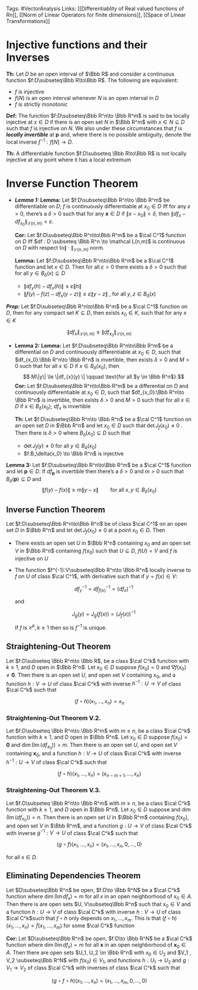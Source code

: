  Tags: #VectorAnalysis 
Links: [[Differentiablity of Real valued functions of Rn]], [[Norm of Linear Operators for finite dimensions]], [[Space of Linear Transformations]]

# Injective functions and their Inverses

**Th:** Let $D$ be an open interval of $\Bbb R$ and consider a continuous function $f:D\subseteq\Bbb R\to\Bbb R$. The following are equivalent:

- $f$ is injective
- $f(N)$ is an open interval whenever $N$ is an open interval in $D$
- $f$ is strictly monotonic

********Def:******** The function $f:D\subseteq\Bbb R^n\to \Bbb R^m$ is said to be locally injective at $x\in D$ if there is an open set $N$ in $\Bbb R^m$ with $x\in N\subseteq D$ such that $f$ is injective on $N$. We also under these circumstances that $f$ is _**locally invertible**_ at $\mathbf p$ and, where there is no possible ambiguity, denote the local inverse $f^{-1}:f[N] \to D$.

********Th:******** A differentiable function $f:D\subseteq \Bbb R\to\Bbb R$ is not locally injective at any point where it has a local extremum

# Inverse Function Theorem
- *********Lemma 1:*********
    **************Lemma:************** Let $f:D\subseteq\Bbb R^n\to \Bbb R^m$ be differentiable on $D$; $f$ is continuously differentiable at $x_0 \in D$ iff for any $\varepsilon > 0$, there’s a $\delta >0$ such that for any $\mathbf x \in D$ if $\|{x -x}_0 \| <\delta$, then $\|df_{x} - df_{x_0}\|_{\mathcal L(n,m)} < \varepsilon$.
    
    **********Cor:********** Let $f:D\subseteq\Bbb R^n\to\Bbb R^m$ be a $\cal C^1$ function on $D$ iff $df : D \subseteq \Bbb R^n \to \mathcal L(n,m)$ is continuous on $D$ with respect to$\|\cdot\|_{\mathcal L(n,m)}$ norm.
    
    **************Lemma:************** Let $f:D\subseteq\Bbb R^n\to\Bbb R^m$ be a $\cal C^1$ function and let $x\in D$. Then for all $\varepsilon >0$ there exists a $\delta>0$ such that for all $y\in B_\delta(x) \subseteq D$
    - $\|df_y(h)-df_x(h)\| \le \varepsilon \| h\|$
    - $\|f(y)- f(z) - df_x(y-z)\| \le \varepsilon\|y-z\|$ , for all $y,z \in B_\delta(x)$

*********Prop:********* Let $f:D\subseteq\Bbb R^n\to\Bbb R^m$ be a $\cal C^1$ function on $D$, then for any compact set $K \subseteq D$, then exists $x_0 \in K$, such that for any $x \in K$

$$ \|df_{x}\|_{\mathcal L(n,m)} \le \|df_{x_0}\|_{\mathcal L(n,m)} $$

- ********Lemma 2:********
    **************Lemma:************** Let $f:D\subseteq\Bbb R^n\to\Bbb R^m$ be a differential on $D$ and continuously differentiable at $x_0 \in D$, such that $df_{x_0}:\Bbb R^n\to \Bbb R^n$ is invertible, then exists $\delta >0$ and $M >0$ such that for all $x \in D$ if $x \in B_\delta(x_0)$, then
    $$ M\|y\| \le \|df_{x}(y) \| \qquad \text{for all $y \in \Bbb R^n$} $$
    **************Cor:************** Let $f:D\subseteq\Bbb R^n\to\Bbb R^m$ be a differential on $D$ and continuously differentiable at $x_0 \in D$, such that $df_{x_0}:\Bbb R^n\to \Bbb R^n$ is invertible, then exists $\delta >0$ and $M >0$ such that for all ${x \in D}$ if $x \in B_\delta(x_0)$, $df_{x}$ is invertible
    
    ********Th:******** Let $f:D\subseteq\Bbb R^n\to \Bbb R^n$ be a $\cal C^1$ function on an open set $D$ in $\Bbb R^n$ and let $x_0\in D$ such that $\det J_f(x_0)\ne 0$ . Then there is $\delta >0$ where $B_\delta(x_0) \subseteq D$ such that
    - $\det J_f(y) \ne 0$ for all $y \in B_\delta(x_0)$
    - $f:B_\delta(x_0) \to \Bbb R^n$ is injective

**************Lemma 3:************** Let $f:D\subseteq\Bbb R^n\to\Bbb R^m$ be a $\cal C^1$ function and let $\mathbf p \in D$. If $df_{\mathbf p}$ is invertible then there’s a $\delta>0$ and $m>0$ such that $B_\delta(\mathbf p)\subseteq D$ and
$$ \|f(y) -f(x) \|\ge m\|{y-x}\|\qquad \text{for all } {x, y} \in B_\delta(x_0) $$

## Inverse Function Theorem
Let $f:D\subseteq\Bbb R^n\to\Bbb R^n$ be of class $\cal C^1$ on an open set $D$ in $\Bbb R^n$ and let ${\det J_f(x_0) \ne 0}$ at a point $x_0\in D$. Then

- There exists an open set $U$ in $\Bbb R^n$ containing $x_0$ and an open set $V$ in $\Bbb R^n$ containing $f(x_0)$ such that $U \subseteq D$, $f(U) = V$ and $f$ is injective on $U$
    
- The function $f^{-1}:V\subseteq\Bbb R^n\to \Bbb R^n$ locally inverse to $f$ on $U$ of class $\cal C^1$, with derivative such that if $y = f(x) \in V$:
    
    $$ df^{-1}_{y} = df^{-1}_{f(x)} = (df_x)^{-1} $$
    
    and
    
    $$ J_g(y ) =J_g(f(x))= (J_f(x))^{-1} $$
    
    If $f$ is $\mathcal C^k, k\ge 1$ then so is $f^{-1}$ is unique.
    

## Straightening-Out Theorem

Let $f:D\subseteq \Bbb R^n\to \Bbb R$, be a class $\cal C^k$ function with $k \ge 1$, and $D$ open in $\Bbb R^n$. Let $x_0 \in D$ suppose $f(x_0) =0$ and $\nabla f(x_0)\ne \mathbf 0$. Then there is an open set $U$, and open set $V$ containing $x_0$, and a function $h: V\to U$ of class $\cal C^k$ with inverse $h^{-1}:U\to V$ of class $\cal C^k$ such that

$$ (f\circ h)(x_1, \dots, x_n) = x_n $$

### Straightening-Out Theorem V.2.

Let $f:D\subseteq \Bbb R^n\to \Bbb R^m$ with $m\le n$, be a class $\cal C^k$ function with $k \ge 1$, and $D$ open in $\Bbb R^n$. Let $x_0 \in D$ suppose $f(x_0) =\mathbf 0$ and $\dim(\operatorname{Im}(df_{x_0})) = m$. Then there is an open set $U$, and open set $V$ containing $\mathbf x_0$, and a function $h: V\to U$ of class $\cal C^k$ with inverse $h^{-1}:U\to V$ of class $\cal C^k$ such that

$$ (f\circ h)(x_1, \dots, x_n) = (x_{n-m+1}, \dots, x_n) $$

### Straightening-Out Theorem V.3.

Let $f:D\subseteq \Bbb R^n\to \Bbb R^m$ with $m\ge n$, be a class $\cal C^k$ function with $k \ge 1$, and $D$ open in $\Bbb R^n$. Let $x_0 \in D$ suppose and $\dim(\operatorname{Im}(df_{x_0})) = n$. Then there is an open set $U$ in $\Bbb R^m$ containing $f(x_0)$, and open set $V$ in $\Bbb R^m$, and a function $g: U\to V$ of class $\cal C^k$ with inverse $g^{-1}:V\to U$ of class $\cal C^k$ such that

$$ (g\circ f)(x_1, \dots, x_n) = (x_{1}, \dots, x_n, 0,\dots, 0) $$

for all $x \in D$.

## Eliminating Dependencies Theorem

Let $D\subseteq\Bbb R^n$ be open, $f:D\to \Bbb R^N$ be a $\cal C^k$ function where $\dim(\operatorname{Im}df_x) =m$ for all $x$ in an open neighborhood of $x_0\in A$. Then there is are open sets $U, V\subseteq\Bbb R^n$ such that $x_0 \in V$ and a function $h: U\to V$ of class $\cal C^k$ with inverse $h:V\to U$ of class $\cal C^k$such that $f\circ h$ only depends on $x_1,\dots, x_m$. This is that $(f\circ h) (x_1, \dots, x_n) = \tilde f(x_1, \dots, x_m)$ for some $\cal C^k$ function

**********Cor:********** Let $D\subseteq\Bbb R^n$ be open, $f:D\to \Bbb R^N$ be a $\cal C^k$ function where $\dim(\operatorname{Im}df_x) =m$ for all $\mathbf x$ in an open neighborhood of $\mathbf x_0\in A$. Then there are open sets $U_1, U_2 \in \Bbb R^n$ with $x_0 \in U_2$ and $V_1 , V_2 \subseteq\Bbb R^N$ with $f(x_0) \in V_1$, and functions $h:U_1 \to U_2$ and $g: V_1\to V_2$ of class $\cal C^k$ with inverses of class $\cal C^k$ such that

$$ (g\circ f\circ h)(x_1, \dots, x_n) = (x_1,\dots, x_m, 0,\dots, 0) $$